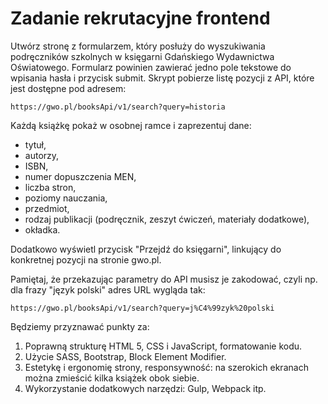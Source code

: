 Zadanie rekrutacyjne frontend
=============================

Utwórz stronę z formularzem, który posłuży do wyszukiwania podręczników szkolnych w księgarni Gdańskiego Wydawnictwa Oświatowego.
Formularz powinien zawierać jedno pole tekstowe do wpisania hasła i przycisk submit.
Skrypt pobierze listę pozycji z API, które jest dostępne pod adresem:

    https://gwo.pl/booksApi/v1/search?query=historia

Każdą książkę pokaż w osobnej ramce i zaprezentuj dane:
* tytuł,
* autorzy,
* ISBN,
* numer dopuszczenia MEN,
* liczba stron,
* poziomy nauczania,
* przedmiot,
* rodzaj publikacji (podręcznik, zeszyt ćwiczeń, materiały dodatkowe),
* okładka.

Dodatkowo wyświetl przycisk "Przejdź do księgarni", linkujący do konkretnej pozycji na stronie gwo.pl.

Pamiętaj, że przekazując parametry do API musisz je zakodować, czyli np. dla frazy "język polski" adres URL wygląda tak:

    https://gwo.pl/booksApi/v1/search?query=j%C4%99zyk%20polski

Będziemy przyznawać punkty za:
1. Poprawną strukturę HTML 5, CSS i JavaScript, formatowanie kodu.
2. Użycie SASS, Bootstrap, Block Element Modifier.
3. Estetykę i ergonomię strony, responsywność: na szerokich ekranach można zmieścić kilka książek obok siebie.
4. Wykorzystanie dodatkowych narzędzi: Gulp, Webpack itp.
